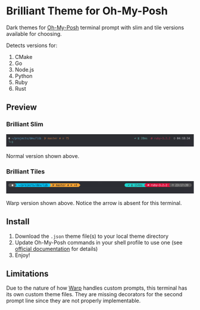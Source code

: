 # Brilliant Theme for Oh-My-Posh

Dark themes for [Oh-My-Posh](https://github.com/JanDeDobbeleer/oh-my-posh) terminal prompt with slim and tile versions available for choosing.

Detects versions for:

1. CMake
2. Go
3. Node.js
4. Python
5. Ruby
6. Rust

## Preview

### Brilliant Slim

![Brilliant Slim Preview](brilliant_slim_preview.png)

Normal version shown above.

### Brilliant Tiles

![Brilliant Tiles Preview](brilliant_tiles_preview.png)

Warp version shown above. Notice the arrow is absent for this terminal.

## Install

1. Download the `.json` theme file(s) to your local theme directory
2. Update Oh-My-Posh commands in your shell profile to use one (see [official documentation](https://ohmyposh.dev/docs/installation/customize) for details)
3. Enjoy!

## Limitations

Due to the nature of how [Warp](https://www.warp.dev/) handles custom prompts, this terminal has its own custom theme files. They are missing decorators for the second prompt line since they are not properly implementable.
